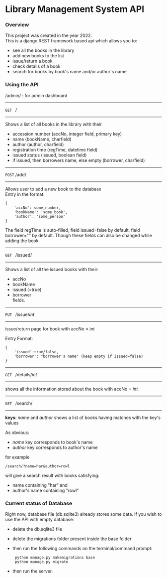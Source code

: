 # Library Management System API

### Overview

This project was created in the year 2022.   
This is a django REST framework based api which allows you to:  
- see all the books in the library  
- add new books to the list  
- issue/return a book     
- check details of a book  
- search for books by book's name and/or author's name  

### Using the API

/admin/ : for admin dashboard

****

`GET ` /

****

Shows a list of all books in the library with their   

- accession number (accNo, integer field, primary key)   
- name (bookName, charfield)   
- author (author, charfield)   
- registration time (regTime, datetime field)   
- issued status (issued, boolean field)   
- if issued, then borrowers name, else empty (borrower, charfield)  

****

`POST` /add/

****

Allows user to add a new book to the database  
Entry in the format:  

    {
        'accNo': some_number,
        'bookName': 'some_book',
        'author': 'some_person'
    }  

The field regTime is auto-filled, field issued=false by default, field borrower="" by default.
Though these fields can also be changed while adding the book  

****

`GET ` /issued/

****

Shows a list of all the issued books with their:  
- accNo
- bookName
- issued (=true)
- borrower  
fields.  

****

`PUT ` /issue/*int*  

****

issue/return page for book with accNo = *int*   

Entry Format:   

    {
        'issued':true/false,
        'borrower': "borrower's name" (keep empty if issued=false)
    }

****

`GET ` /details/*int*

****

shows all the information stored about the book with accNo = *int*

****

`GET ` /search/

****

**keys**: *name* and *author*
shows a list of books having matches with the key's values  

As obvious:  
- *name* key corresponds to book's name
- *author* key corresponds to author's name  

for example

    /search/?name=har&author=rowl

will give a search result with books satisfying:
- name containing "har" and  
- author's name containing "rowl"


### Current status of Database

Right now, database file (db.sqlite3) already stores some data. If you wish to use the API with empty database:
- delete the db.sqlite3 file
- delete the migrations folder present inside the base folder
- then run the following commands on the terminal/command prompt:


       python manage.py makemigrations base
       python manage.py migrate


- then run the server. 
